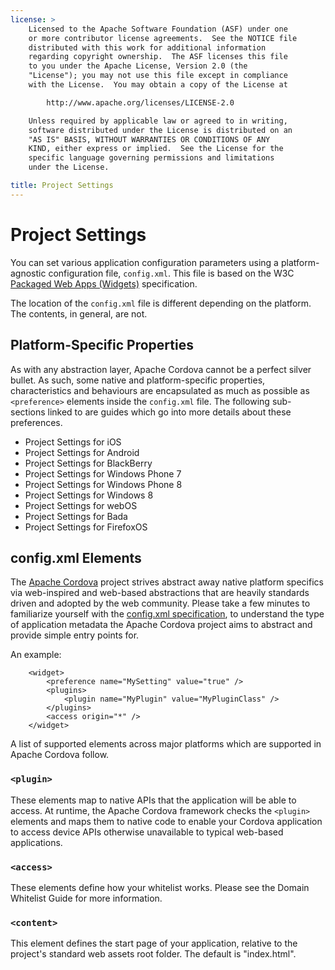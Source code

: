 ```yaml
---
license: >
    Licensed to the Apache Software Foundation (ASF) under one
    or more contributor license agreements.  See the NOTICE file
    distributed with this work for additional information
    regarding copyright ownership.  The ASF licenses this file
    to you under the Apache License, Version 2.0 (the
    "License"); you may not use this file except in compliance
    with the License.  You may obtain a copy of the License at

        http://www.apache.org/licenses/LICENSE-2.0

    Unless required by applicable law or agreed to in writing,
    software distributed under the License is distributed on an
    "AS IS" BASIS, WITHOUT WARRANTIES OR CONDITIONS OF ANY
    KIND, either express or implied.  See the License for the
    specific language governing permissions and limitations
    under the License.

title: Project Settings
---
```


Project Settings
================

You can set various application configuration parameters using a platform-agnostic configuration file, `config.xml`.
This file is based on the W3C [Packaged Web Apps (Widgets)](http://www.w3.org/TR/widgets/) specification. 

The location of the `config.xml` file is different depending on the platform. The contents, in general, are not. 

## Platform-Specific Properties

As with any abstraction layer, Apache Cordova cannot be a perfect silver bullet. As such, some native and platform-specific
properties, characteristics and behaviours are encapsulated as much as possible as `<preference>` elements inside the
`config.xml` file. The following sub-sections linked to are guides which go into more details about these preferences.

- Project Settings for iOS
- Project Settings for Android
- Project Settings for BlackBerry
- Project Settings for Windows Phone 7
- Project Settings for Windows Phone 8
- Project Settings for Windows 8
- Project Settings for webOS
- Project Settings for Bada
- Project Settings for FirefoxOS

## config.xml Elements

The [Apache Cordova](http://cordova.io) project strives abstract away native platform specifics via web-inspired and web-based
abstractions that are heavily standards driven and adopted by the web community. Please take a few minutes to familiarize
yourself with the [config.xml specification](http://www.w3.org/TR/widgets/), to understand the type of application metadata the
Apache Cordova project aims to abstract and provide simple entry points for.

An example:

        <widget>
            <preference name="MySetting" value="true" />
            <plugins>
                <plugin name="MyPlugin" value="MyPluginClass" />
            </plugins>
            <access origin="*" />
        </widget>

A list of supported elements across major platforms which are supported in Apache Cordova follow.

### `<plugin>`

These elements map to native APIs that the application will be able to access. At runtime, the Apache Cordova framework checks
the `<plugin>` elements and maps them to native code to enable your Cordova application to access device APIs otherwise
unavailable to typical web-based applications.

### `<access>`

These elements define how your whitelist works. Please see the Domain Whitelist Guide for more information.  

### `<content>`

This element defines the start page of your application, relative to the project's standard web assets root folder. The default is "index.html". 
